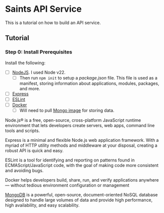 # Saints API Service

This is a tutorial on how to build an API service.

## Tutorial

### Step 0: Install Prerequisites

Install the following:

- [ ] [NodeJS](https://nodejs.org/en). I used Node v22.
  - [ ] Then run `npm init` to setup a _package.json_ file. This file is used as a manifest, storing information about applications, modules, packages, and more.
- [ ] [Express](https://expressjs.com/en/starter/installing.html)
- [ ] [ESLint](https://eslint.org/docs/latest/use/getting-started)
- [ ] [Docker](https://docs.docker.com/engine/install/)
  - [ ] Will need to pull [Mongo image](https://hub.docker.com/_/mongo) for storing data.

Node.js® is a free, open-source, cross-platform JavaScript runtime environment that lets developers create servers, web apps, command line tools and scripts.

Express is a minimal and flexible Node.js web application framework. With a myriad of HTTP utility methods and middleware at your disposal, creating a robust API is quick and easy.

ESLint is a tool for identifying and reporting on patterns found in ECMAScript/JavaScript code, with the goal of making code more consistent and avoiding bugs.

Docker helps developers build, share, run, and verify applications anywhere — without tedious environment configuration or management

[MongoDB](https://www.mongodb.com/) is a powerful, open-source, document-oriented NoSQL database designed to handle large volumes of data and provide high performance, high availability, and easy scalability.
